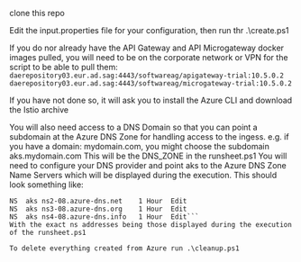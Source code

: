clone this repo

Edit the input.properties file for your configuration, then run thr .\create.ps1

If you do nor already have the API Gateway and API Microgateway docker images pulled, you will need to be on the corporate network or VPN for the script to be able to pull them:
```daerepository03.eur.ad.sag:4443/softwareag/apigateway-trial:10.5.0.2```
```daerepository03.eur.ad.sag:4443/softwareag/microgateway-trial:10.5.0.2```

If you have not done so, it will ask you to install the Azure CLI and download the Istio archive

You will also need access to a DNS Domain so that you can point a subdomain at the Azure DNS Zone for handling access to the ingess.
e.g. if you have a domain: mydomain.com, you might choose the subdomain aks.mydomain.com This will be the DNS_ZONE in the runsheet.ps1
You will need to configure your DNS provider and point aks to the Azure DNS Zone Name Servers which will be displayed during the execution.
This should look something like:
```NS	aks	ns1-08.azure-dns.com	1 Hour	Edit
NS	aks	ns2-08.azure-dns.net	1 Hour	Edit
NS	aks	ns3-08.azure-dns.org	1 Hour	Edit
NS	aks	ns4-08.azure-dns.info	1 Hour  Edit```
With the exact ns addresses being those displayed during the execution of the runsheet.ps1

To delete everything created from Azure run .\cleanup.ps1